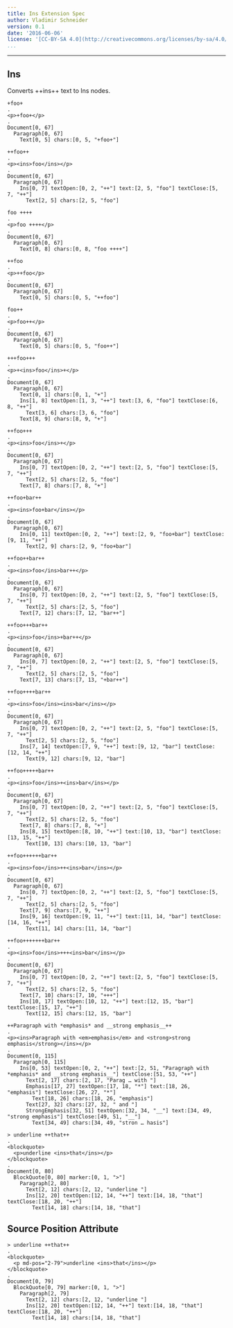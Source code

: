 ```yaml
---
title: Ins Extension Spec
author: Vladimir Schneider
version: 0.1
date: '2016-06-06'
license: '[CC-BY-SA 4.0](http://creativecommons.org/licenses/by-sa/4.0/)'
...
```


---

## Ins

Converts ++ins++ text to Ins nodes.

```````````````````````````````` example Ins: 1
+foo+                                                             
.
<p>+foo+</p>
.
Document[0, 67]
  Paragraph[0, 67]
    Text[0, 5] chars:[0, 5, "+foo+"]
````````````````````````````````


```````````````````````````````` example Ins: 2
++foo++                                                           
.
<p><ins>foo</ins></p>
.
Document[0, 67]
  Paragraph[0, 67]
    Ins[0, 7] textOpen:[0, 2, "++"] text:[2, 5, "foo"] textClose:[5, 7, "++"]
      Text[2, 5] chars:[2, 5, "foo"]
````````````````````````````````


```````````````````````````````` example Ins: 3
foo ++++                                                          
.
<p>foo ++++</p>
.
Document[0, 67]
  Paragraph[0, 67]
    Text[0, 8] chars:[0, 8, "foo ++++"]
````````````````````````````````


```````````````````````````````` example Ins: 4
++foo                                                             
.
<p>++foo</p>
.
Document[0, 67]
  Paragraph[0, 67]
    Text[0, 5] chars:[0, 5, "++foo"]
````````````````````````````````


```````````````````````````````` example Ins: 5
foo++                                                             
.
<p>foo++</p>
.
Document[0, 67]
  Paragraph[0, 67]
    Text[0, 5] chars:[0, 5, "foo++"]
````````````````````````````````


```````````````````````````````` example Ins: 6
+++foo+++                                                         
.
<p>+<ins>foo</ins>+</p>
.
Document[0, 67]
  Paragraph[0, 67]
    Text[0, 1] chars:[0, 1, "+"]
    Ins[1, 8] textOpen:[1, 3, "++"] text:[3, 6, "foo"] textClose:[6, 8, "++"]
      Text[3, 6] chars:[3, 6, "foo"]
    Text[8, 9] chars:[8, 9, "+"]
````````````````````````````````


```````````````````````````````` example Ins: 7
++foo+++                                                          
.
<p><ins>foo</ins>+</p>
.
Document[0, 67]
  Paragraph[0, 67]
    Ins[0, 7] textOpen:[0, 2, "++"] text:[2, 5, "foo"] textClose:[5, 7, "++"]
      Text[2, 5] chars:[2, 5, "foo"]
    Text[7, 8] chars:[7, 8, "+"]
````````````````````````````````


```````````````````````````````` example Ins: 8
++foo+bar++                                                       
.
<p><ins>foo+bar</ins></p>
.
Document[0, 67]
  Paragraph[0, 67]
    Ins[0, 11] textOpen:[0, 2, "++"] text:[2, 9, "foo+bar"] textClose:[9, 11, "++"]
      Text[2, 9] chars:[2, 9, "foo+bar"]
````````````````````````````````


```````````````````````````````` example Ins: 9
++foo++bar++                                                      
.
<p><ins>foo</ins>bar++</p>
.
Document[0, 67]
  Paragraph[0, 67]
    Ins[0, 7] textOpen:[0, 2, "++"] text:[2, 5, "foo"] textClose:[5, 7, "++"]
      Text[2, 5] chars:[2, 5, "foo"]
    Text[7, 12] chars:[7, 12, "bar++"]
````````````````````````````````


```````````````````````````````` example Ins: 10
++foo+++bar++                                                     
.
<p><ins>foo</ins>+bar++</p>
.
Document[0, 67]
  Paragraph[0, 67]
    Ins[0, 7] textOpen:[0, 2, "++"] text:[2, 5, "foo"] textClose:[5, 7, "++"]
      Text[2, 5] chars:[2, 5, "foo"]
    Text[7, 13] chars:[7, 13, "+bar++"]
````````````````````````````````


```````````````````````````````` example Ins: 11
++foo++++bar++                                                    
.
<p><ins>foo</ins><ins>bar</ins></p>
.
Document[0, 67]
  Paragraph[0, 67]
    Ins[0, 7] textOpen:[0, 2, "++"] text:[2, 5, "foo"] textClose:[5, 7, "++"]
      Text[2, 5] chars:[2, 5, "foo"]
    Ins[7, 14] textOpen:[7, 9, "++"] text:[9, 12, "bar"] textClose:[12, 14, "++"]
      Text[9, 12] chars:[9, 12, "bar"]
````````````````````````````````


```````````````````````````````` example Ins: 12
++foo+++++bar++                                                   
.
<p><ins>foo</ins>+<ins>bar</ins></p>
.
Document[0, 67]
  Paragraph[0, 67]
    Ins[0, 7] textOpen:[0, 2, "++"] text:[2, 5, "foo"] textClose:[5, 7, "++"]
      Text[2, 5] chars:[2, 5, "foo"]
    Text[7, 8] chars:[7, 8, "+"]
    Ins[8, 15] textOpen:[8, 10, "++"] text:[10, 13, "bar"] textClose:[13, 15, "++"]
      Text[10, 13] chars:[10, 13, "bar"]
````````````````````````````````


```````````````````````````````` example Ins: 13
++foo++++++bar++                                                  
.
<p><ins>foo</ins>++<ins>bar</ins></p>
.
Document[0, 67]
  Paragraph[0, 67]
    Ins[0, 7] textOpen:[0, 2, "++"] text:[2, 5, "foo"] textClose:[5, 7, "++"]
      Text[2, 5] chars:[2, 5, "foo"]
    Text[7, 9] chars:[7, 9, "++"]
    Ins[9, 16] textOpen:[9, 11, "++"] text:[11, 14, "bar"] textClose:[14, 16, "++"]
      Text[11, 14] chars:[11, 14, "bar"]
````````````````````````````````


```````````````````````````````` example Ins: 14
++foo+++++++bar++                                                 
.
<p><ins>foo</ins>+++<ins>bar</ins></p>
.
Document[0, 67]
  Paragraph[0, 67]
    Ins[0, 7] textOpen:[0, 2, "++"] text:[2, 5, "foo"] textClose:[5, 7, "++"]
      Text[2, 5] chars:[2, 5, "foo"]
    Text[7, 10] chars:[7, 10, "+++"]
    Ins[10, 17] textOpen:[10, 12, "++"] text:[12, 15, "bar"] textClose:[15, 17, "++"]
      Text[12, 15] chars:[12, 15, "bar"]
````````````````````````````````


```````````````````````````````` example Ins: 15
++Paragraph with *emphasis* and __strong emphasis__++                                                             
.
<p><ins>Paragraph with <em>emphasis</em> and <strong>strong emphasis</strong></ins></p>
.
Document[0, 115]
  Paragraph[0, 115]
    Ins[0, 53] textOpen:[0, 2, "++"] text:[2, 51, "Paragraph with *emphasis* and __strong emphasis__"] textClose:[51, 53, "++"]
      Text[2, 17] chars:[2, 17, "Parag … with "]
      Emphasis[17, 27] textOpen:[17, 18, "*"] text:[18, 26, "emphasis"] textClose:[26, 27, "*"]
        Text[18, 26] chars:[18, 26, "emphasis"]
      Text[27, 32] chars:[27, 32, " and "]
      StrongEmphasis[32, 51] textOpen:[32, 34, "__"] text:[34, 49, "strong emphasis"] textClose:[49, 51, "__"]
        Text[34, 49] chars:[34, 49, "stron … hasis"]
````````````````````````````````


```````````````````````````````` example Ins: 16
> underline ++that++                                                           
.
<blockquote>
  <p>underline <ins>that</ins></p>
</blockquote>
.
Document[0, 80]
  BlockQuote[0, 80] marker:[0, 1, ">"]
    Paragraph[2, 80]
      Text[2, 12] chars:[2, 12, "underline "]
      Ins[12, 20] textOpen:[12, 14, "++"] text:[14, 18, "that"] textClose:[18, 20, "++"]
        Text[14, 18] chars:[14, 18, "that"]
````````````````````````````````


## Source Position Attribute

```````````````````````````````` example(Source Position Attribute: 1) options(src-pos)
> underline ++that++                                                           
.
<blockquote>
  <p md-pos="2-79">underline <ins>that</ins></p>
</blockquote>
.
Document[0, 79]
  BlockQuote[0, 79] marker:[0, 1, ">"]
    Paragraph[2, 79]
      Text[2, 12] chars:[2, 12, "underline "]
      Ins[12, 20] textOpen:[12, 14, "++"] text:[14, 18, "that"] textClose:[18, 20, "++"]
        Text[14, 18] chars:[14, 18, "that"]
````````````````````````````````


